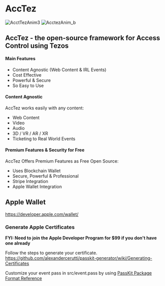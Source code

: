 # AccTez
![AcctTezAnim3](https://user-images.githubusercontent.com/2120817/175428231-928c4040-1522-45ea-a1fe-724fbfda2374.gif#gh-light-mode-only)
![AcctezAnim_b](https://user-images.githubusercontent.com/2120817/175433192-6b77c416-afcf-4316-83b3-011124b40964.gif#gh-dark-mode-only)


## AccTez - the open-source framework for Access Control using Tezos

#### Main Features
- Content Agnostic (Web Content & IRL Events)
- Cost Effective
- Powerful & Secure
- So Easy to Use

#### Content Agnostic
AccTez works easily with any content:
- Web Content
- Video
- Audio
- 3D / VR / AR / XR
- Ticketing to Real World Events

#### Premium Features & Security for Free
AccTez Offers Premium Features as Free Open Source:
- Uses Blockchain Wallet
- Secure, Powerful & Professional
- Stripe Integration
- Apple Wallet Integration

## Apple Wallet
https://developer.apple.com/wallet/

### Generate Apple Certificates  
**FYI: Need to join the Apple Developer Program for $99 if you don't have one already** 

Follow the steps to generate your certificate.
https://github.com/alexandercerutti/passkit-generator/wiki/Generating-Certificates

Customize your event pass in src/event.pass by using [PassKit Package Format Reference](https://apple.co/2MUHsm0)





